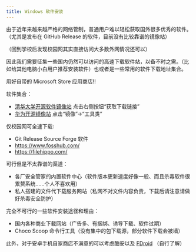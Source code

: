 ```yaml
---
title: Windows 软件安装
---
```


由于近年来越来越严格的网络管制，普通用户难以轻松获取国外很多优秀的软件。（尤其是发布在 GitHub Release 的软件，目前没有比较靠谱的镜像站）

（回到学校后发现校园网其实直接访问大多数外网情况还可以）

因此我们需要征集一些国内仍然可以访问的高速下载软件站，以备不时之需。（比如给其他电脑小白用户推荐安装软件）也或者是一些常用的软件下载地址集合。

用好自带的 Microsoft Store 应用商店!!

软件集合：

- [清华大学开源软件镜像站](https://mirrors.tuna.tsinghua.edu.cn/) 点击右侧按钮“获取下载链接”
- [华为开源镜像站](https://mirrors.huaweicloud.com/) 点击“镜像”->“工具类”

仅校园网可全速下载:

- Git Release Source Forge 软件
- <https://www.fosshub.com/>
- <https://filehippo.com/>

可行但是不太靠谱的渠道：

- 各厂安全管家的内置软件中心（软件版本更新速度好像一般、而且杀毒软件很累赘系统……个人不喜欢用）
- 私人搭建的文件代下载服务网站（私网不对文件内容负责，下载后请注意请做好杀毒安全防护）

完全不可行的一些软件安装途径和理由：

- 国内各种商业下载网站（广告多、有捆绑、诱导下载、软件过期）
- Choco Scoop 命令行工具（没有集中的包下载源，部分软件下载会被墙）

此外，对于安卓手机自家商店不满意的可以考虑酷安以及 [FDroid](https://mirrors.tuna.tsinghua.edu.cn/fdroid/) （自行了解）
